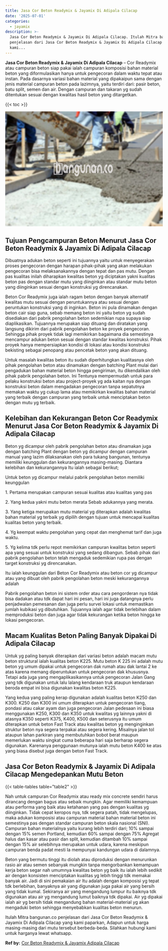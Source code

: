 ```yaml
---
title: Jasa Cor Beton Readymix & Jayamix Di Adipala Cilacap
date: '2025-07-01'
categories:
  - jayamix
description: >-
  Jasa Cor Beton Readymix & Jayamix Di Adipala Cilacap. Itulah Mitra bangunan.co
  penjelasan dari Jasa Cor Beton Readymix & Jayamix Di Adipala Cilacap yang
  kami...
---
```


**Jasa Cor Beton Readymix & Jayamix Di Adipala Cilacap** – Cor Readymix atau campuran beton siap pakai ialah campuran komposisi bahan material beton yang diformulasikan hanya untuk pengecoran dalam waktu tepat atau instan. Pada dasarnya variasi bahan material yang dipakaipun sama dengan jenis material campuran beton pada lazimnya, yaitu terdiri dari: pasir beton, batu split, semen dan air. Dengan campuran dan takaran yg sudah ditentukan sesuai dengan kwalitas hasil beton yang ditargetkan.

{{< toc >}}

![Jasa Cor Beton Readymix & Jayamix Di Adipala Cilacap](/images/jasa-cor-readymix-02.png)

## Tujuan Pengcampuran Beton Menurut Jasa Cor Beton Readymix & Jayamix Di Adipala Cilacap

Dibuatnya adukan beton seperti ini tujuannya yaitu untuk menyegerakan proses pengecoran dengan harapan pihak-pihak yang akan melakukan pengecoran bisa melaksanakannya dengan tepat dan pas mutu. Dengan pas kualitas inilah diharapkan kwalitas beton yg diciptakan yakni kualitas beton pas dengan standar mutu yang diinginkan atau standar mutu beton yang diinginkan sesuai dengan konstruksi yg direncanakan.

Beton Cor Readymix juga ialah ragam beton dengan banyak alternatif kwalitas mutu sesuai dengan peruntukannya atau sesuai dengan peruntukan konstruksi yang di inginkan. Beton ini pula dinamakan dengan beton cair siap guna, sebab memang beton ini yaitu beton yg sudah disediakan dari pabrik pengolahan beton sedemikian rupa supaya siap diaplikasikan. Tujuannya merupakan siap dituang dan diratakan yang langsung dikirim dari pabrik pengolahan beton ke proyek pengecoran. Sehingga pihak proyek tidak lagi memikirkan bagaimana dia semestinya mencampur adukan beton sesuai dengan standar kwalitas konstruksi. Pihak proyek hanya mempersiapkan kondisi di lokasi atau kondisi konstruksi bekisting sebagai penopang atau pencetak beton yang akan dituang.

Untuk masalah kwalitas beton itu sudah diperhitungkan kualitasnya oleh pihak pengolahan beton atau dinamakan dengan batching Plant mulai dari pengadukan bahan material beton hingga pengiriman, itu dikendalikan oleh pihak pabrik pengolahan beton. Ini Tentunya mempermudah untuk para pelaku konstruksi beton atau project-proyek yg ada kaitan nya dengan konstruksi beton dalam mengadakan pengecoran tanpa sepatutnya memakan waktu yg cukup lama atau memikirkan kwalitas bahan material yang terbaik dengan campuran yang terbaik untuk menciptakan beton dengan mutu yg terbaik.

## Kelebihan dan Kekurangan Beton Cor Readymix Menurut Jasa Cor Beton Readymix & Jayamix Di Adipala Cilacap

Beton yg dicampur oleh pabrik pengolahan beton atau dinamakan juga dengan batching Plant dengan beton yg dicampur dengan campuran manual yang lazim dilaksanakan oleh para tukang bangunan, tentunya memiliki keunggulan dan kekurangannya masing-masing. Diantara kelebihan dan kekurangannya Itu ialah sebagai berikut;

Untuk beton yg dicampur melalui pabrik pengolahan beton memiliki keunggulan

1\. Pertama merupakan campuran sesuai kualitas atau kualitas yang pas

2\. Yang kedua yakni mutu beton merata Sebab adukannya yang merata.

3\. Yang ketiga merupakan mutu material yg diterapkan adalah kwalitas bahan material yg terbaik yg dipilih dengan tujuan untuk mencapai kualitas kualitas beton yang terbaik.

4\. Yg keempat waktu pengolahan yang cepat dan menghemat tarif dan juga waktu.

5\. Yg kelima tdk perlu repot memikirkan campuran kwalitas beton seperti apa yang sesuai untuk konstruksi yang sedang dibangun. Sebab pihak dari pabrik pengolahan beton telah mengaduk sedemikian rupa pas dengan target konstruksi yg direncanakan.

Itu ialah keunggulan dari Beton Cor Readymix atau beton cor yg dicampur atau yang dibuat oleh pabrik pengolahan beton meski kekurangannya adalah

Pabrik pengolahan beton ini sistem order atau cara pengorderan nya tidak bisa dadakan atau tdk dapat hari ini pesan, hari ini juga datangnya perlu penjadwalan pemesanan dan juga perlu survei lokasi untuk memastikan jumlah kubikasi yg dibutuhkan. Tujuannya ialah agar tidak berlebihan dalam memproduksi beton dan juga agar tidak kekurangan ketika beton hingga ke lokasi pengecoran.

## Macam Kualitas Beton Paling Banyak Dipakai Di Adipala Cilacap

Untuk yg paling banyak diterapkan dari variasi beton adalah macam mutu beton struktural ialah kualitas beton K225. Mutu beton K 225 ini adalah mutu beton yg umum dipakai untuk pengecoran dak rumah atau dak lantai 2 ke atas karena memang diperuntukan untuk pengecoran dak khususnya. Tetapi ada juga yang mengaplikasikannya untuk pengecoran Jalan Gang yang tdk digunakan untuk lalu lalang kendaraan truk ataupun kendaraan beroda empat ini bisa digunakan kwalitas beton K225.

Yang kedua yang paling kerap digunakan adalah kualitas beton K250 dan K300. K250 dan K300 ini umum diterapkan untuk pengecoran tiang, pondasi atau cakar ayam dan juga pengecoran Jalan pedesaan ini biasa menggunakan K250, K300 dan K350 untuk kwalitas yg lainnya yakni di atasnya K350 seperti K375, K400, K500 dan seterusnya itu umum diterapkan untuk beton Fast Track atau kwalitas beton yg menginginkan struktur beton nya segera terpakai atau segera kering. Misalnya jalan tol ataupun lahan parkiran yang membutuhkan bobot berat maupun memerlukan waktu singkat cuma beberapa hari saja berharap segera digunakan. Karenanya penggunaan mutunya ialah mutu beton K400 ke atas yang biasa disebut juga dengan beton Fast Track.

## Jasa Cor Beton Readymix & Jayamix Di Adipala Cilacap Mengedepankan Mutu Beton

{{< table-tables table="table2" >}}

Nah untuk campuran Cor Readymix atau ready mix concrete sendiri harus dirancang dengan bagus atau sebaik mungkin. Agar memiliki kemampuan atau performa yang baik atau ketahanan yang pas dengan kualitas yg diinginkan. Tidak cepat keropos nya, tdk segera patah, tidak mengelupas, maka adukan komposisi atau campuran material bahan material beton ini semestinya pas dengan standar campuran beton skala nasional (SNI). Campuran bahan materialnya yaitu kurang lebih terdiri dari; 10% sampai dengan 15% semen Portland, kemudian 60% sampai dengan 75% Agregat halus dan kasar atau pasir dan split, kemudian ditambah 10% sampai dengan 15% air selebihnya merupakan untuk udara, karena meskipun campuran benda padat mesti Ia mempunyai kandungan udara di dalamnya.

Beton yang bermutu tinggi itu diolah atau diproduksi dengan menurunkan rasio air atau semen sebanyak mungkin tanpa mengorbankan kemampuan kerja beton segar nah umumnya kwalitas beton yg baik itu ialah lebih sedikit air dengan konsisten menciptakan kualitas yg lebih tinggi tdk memakai banyak air. Jadi di sini pemakaian air Itu adalah dengan komposisi yg tepat tdk berlebihan, banyaknya air yang digunakan juga pakai air yang bersih yang tidak kumal. Sekiranya air yang mengandung lumpur itu baiknya tdk digunakan atau air yg mengandung lumut baiknya tdk dipakai. Air yg dipakai ialah air yg bersih tidak mengandung bahan material-material yg akan mengaduki beton sehingga menyebabkan kualitas beton menurun.

Itulah Mitra bangunan.co penjelasan dari Jasa Cor Beton Readymix & Jayamix Di Adipala Cilacap yang kami paparkan, Adapun untuk harga masing-masing dari mutu tersebut berbeda-beda. Silahkan hubungi kami untuk harganya lewat whatsapp.

**Ref by:** [Cor Beton Readymix & Jayamix Adipala Cilacap](https://id.wikipedia.org/wiki/Cor)
